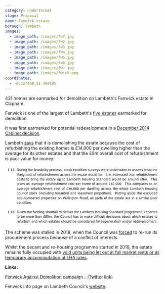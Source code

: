 ```yaml
---
category: underthreat
stage: Proposal
name: Fenwick estate 
borough: lambeth
images:
  - image_path: /images/fw7.jpg
  - image_path: /images/fw2.jpg
  - image_path: /images/fw3.jpg
  - image_path: /images/fw4.jpg
  - image_path: /images/fw5.jpg
  - image_path: /images/fw6.jpg
  - image_path: /images/fw1.jpg
  - image_path: /images/fwick.png
coordinates: 
  - -0.127468,51.464695
---
```

431 homes are earmarked for demolition on Lambeth's Fenwick estate in Clapham.

Fenwick is one of the largest of Lambeth's [five estates](/underthreat/lambeth) earmarked for demolition.

It was first earmarked for potential redevelopment in a [December 2014 Cabinet decision](https://moderngov.lambeth.gov.uk/documents/s70441/03_Lambeth%20Estate%20Regeneration%20and%20Housing%20Delivery%20-%20December%202014%20v3%20docx.pdf).

Lambeth [says](https://moderngov.lambeth.gov.uk/documents/g9750/Publicreports%20pack%20Monday%2011-Jul-2016%2019.00%20Cabinet.pdf?T=10) that it is demolishing the estate because the cost of refurbishing the existing homes is £14,000 per dwelling higher than the average for its other estates and that the £9m overall cost of refurbishment is poor value for money:

<img src="/images/fenwickrefurb.png" class="img-fluid rounded img-thumbnail">

The scheme was stalled in 2018, when the Council was [forced](https://www.architectsjournal.co.uk/news/karakusevic-carson-forces-council-to-rerun-flawed-estate-contest/10028456.article) to re-run its procurement process because of a conflict of interests.

Whilst the decant and re-housing programme started in 2016, the estate remains fully occupied with [void units being let out at full market rents or as temporary accommodation at LHA rates](https://www.whatdotheyknow.com/request/581698/response/1393236/attach/4/Attachment%202.pdf).

__Links:__

[Fenwick Against Demolition campaign - (Twitter link)](https://twitter.com/fenwick_place)

Fenwick info page on Lambeth Council's [website](http://engage.homesforlambeth.co.uk/what_s_happening_on_fenwick_estate).




